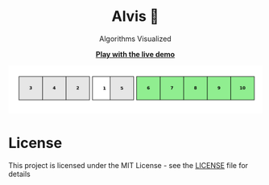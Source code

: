 <h1 align="center">Alvis 🌟</h1>
<p align="center">Algorithms Visualized</p>

<p align="center"><b><a href="https://alvis-algorithms.web.app/">Play with the live demo</a></b></p>

![](./screenshot.png)

# License

This project is licensed under the MIT License - see the [LICENSE](LICENSE) file for details

